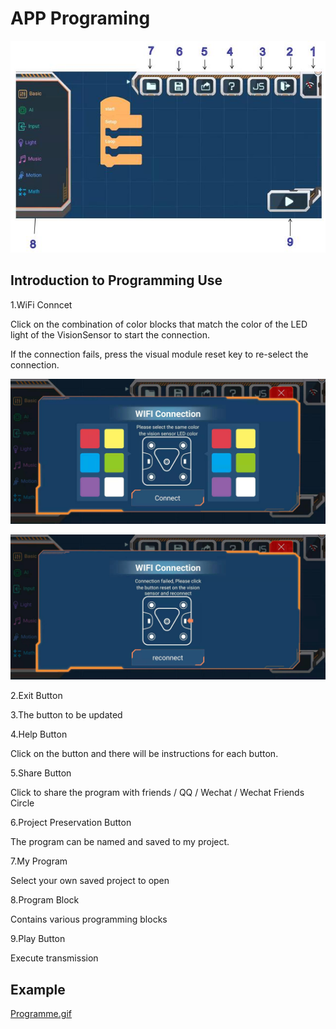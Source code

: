 # APP Programing

![](./images/EMoonBot_App_P0.jpg)

## Introduction to Programming Use

1.WiFi Conncet

Click on the combination of color blocks that match the color of the LED light of the VisionSensor to start the connection.

If the connection fails, press the visual module reset key to re-select the connection.

![](./images/EMoonBot_App_C1.jpg)

![](./images/EMoonBot_App_C2.jpg)

2.Exit Button

3.The button to be updated

4.Help Button

Click on the button and there will be instructions for each button.

5.Share Button

Click to share the program with friends / QQ / Wechat / Wechat Friends Circle

6.Project Preservation Button

The program can be named and saved to my project.

7.My Program

Select your own saved project to open

8.Program Block

Contains various programming blocks

9.Play Button

Execute transmission

## Example 

[Programme.gif](https://github.com/mu-opensource/Morpx-docs-en/raw/master/MoonBot/MoonBot_App/images/GIF/GIF_APP_Program.gif)